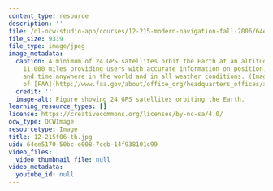 ```yaml
---
content_type: resource
description: ''
file: /ol-ocw-studio-app/courses/12-215-modern-navigation-fall-2006/64ee517050bce0087ceb14f938101c99_12-215f06-th.jpg
file_size: 9319
file_type: image/jpeg
image_metadata:
  caption: A minimum of 24 GPS satellites orbit the Earth at an altitude of approximately
    11,000 miles providing users with accurate information on position, velocity,
    and time anywhere in the world and in all weather conditions. (Image courtesy
    of [FAA](http://www.faa.gov/about/office_org/headquarters_offices/ato/service_units/techops/navservices/gnss/gps/).)
  credit: ''
  image-alt: Figure showing 24 GPS satellites orbiting the Earth.
learning_resource_types: []
license: https://creativecommons.org/licenses/by-nc-sa/4.0/
ocw_type: OCWImage
resourcetype: Image
title: 12-215f06-th.jpg
uid: 64ee5170-50bc-e008-7ceb-14f938101c99
video_files:
  video_thumbnail_file: null
video_metadata:
  youtube_id: null
---
```

